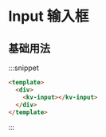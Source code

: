 # Input 输入框

## 基础用法

:::snippet

```html
<template>
  <div>
    <kv-input></kv-input>
  </div>
</template>
```

:::
